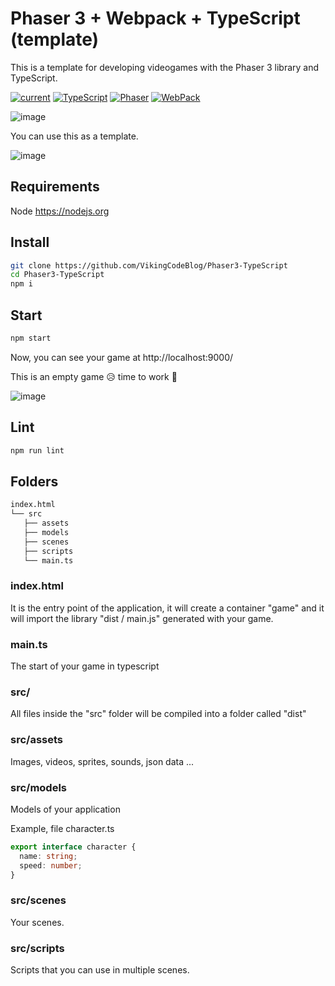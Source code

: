 # Phaser 3 + Webpack + TypeScript (template)
This is a template for developing videogames with the Phaser 3 library and TypeScript.

[![current](https://img.shields.io/badge/Current-1.0.0-<COLOR>.svg)](https://github.com/VikingCodeBlog/Phaser3-TypeScript/blob/main/package.json)
[![TypeScript](https://img.shields.io/badge/TypeScript-4.3.5-blue.svg)](https://www.typescriptlang.org/)
[![Phaser](https://img.shields.io/badge/Phaser-3.55.2-orange.svg)](https://phaser.io/)
[![WebPack](https://img.shields.io/badge/WebPack-5.50.0-blue.svg)](https://webpack.js.org/)

![image](https://user-images.githubusercontent.com/59940005/129425532-d889ab52-adfe-4352-9702-f69d7de63ae8.png)

You can use this as a template.

![image](https://user-images.githubusercontent.com/59940005/129425334-d139a1e0-c6b2-4679-b6d8-65d556020709.png)

## Requirements
Node
https://nodejs.org

## Install

```bash
git clone https://github.com/VikingCodeBlog/Phaser3-TypeScript
cd Phaser3-TypeScript
npm i
```

## Start
```bash
npm start
```
Now, you can see your game at http://localhost:9000/

This is an empty game 😥 time to work 💪

![image](https://user-images.githubusercontent.com/59940005/129426602-6a935e63-2042-450e-9ad5-82be09d98afd.png)


## Lint
```bash
npm run lint
```

## Folders
```bash
index.html
└── src
   ├── assets
   ├── models
   ├── scenes
   ├── scripts
   └── main.ts
```

### index.html
It is the entry point of the application, it will create a container "game" and it will import the library "dist / main.js" generated with your game.

### main.ts
The start of your game in typescript

### src/
All files inside the "src" folder will be compiled into a folder called "dist"

### src/assets
Images, videos, sprites, sounds, json data ...

### src/models
Models of your application

Example, file character.ts

```ts
export interface character {
  name: string;
  speed: number;
}
```

### src/scenes
Your scenes.

### src/scripts
Scripts that you can use in multiple scenes.
